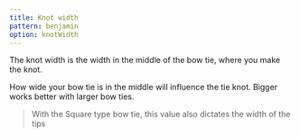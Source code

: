 ```yaml
---
title: Knot width
pattern: benjamin
option: knotWidth
---
```

The knot width is the width in the middle of the bow tie, where you make the knot.

How wide your bow tie is in the middle will influence the tie knot. Bigger works better with larger bow ties.

>  With the Square type bow tie, this value also dictates the width of the tips

